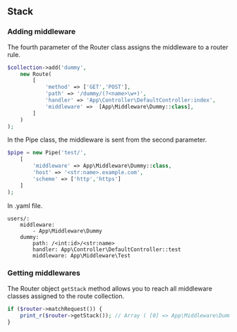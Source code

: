 
## Stack

### Adding middleware

The fourth parameter of the Router class assigns the middleware to a router rule.

```php
$collection->add('dummy',
    new Route(
        [
            'method' => ['GET','POST'],
            'path' => '/dummy/(?<name>\w+)',
            'handler' => 'App\Controller\DefaultController:index',
            'middleware' =>  [App\Middleware\Dummy::class],
        ]
    )
);
```

In the Pipe class, the middleware is sent from the second parameter.

```php
$pipe = new Pipe('test/',
    [
        'middleware' => App\Middleware\Dummy::class,
        'host' => '<str:name>.example.com',
        'scheme' => ['http','https']
    ]
);
```

In .yaml file.

```
users/:
    middleware: 
        - App\Middleware\Dummy
    dummy:
        path: /<int:id>/<str:name>
        handler: App\Controller\DefaultController::test
        middleware: App\Middleware\Test
```

### Getting middlewares

The Router object `getStack` method allows you to reach all middleware classes assigned to the route collection.

```php
if ($router->matchRequest()) {
    print_r($router->getStack()); // Array ( [0] => App\Middleware\Dummy)
}
```